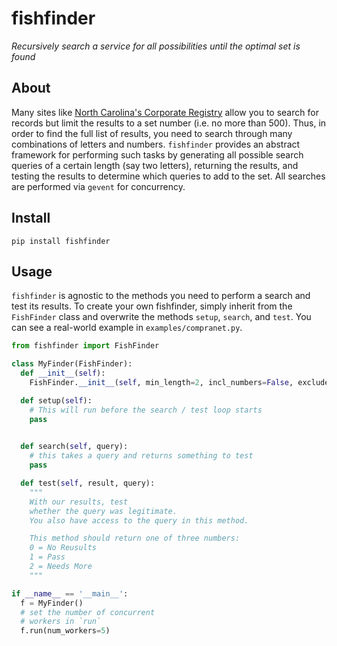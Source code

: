 fishfinder
======
_Recursively search a service for all possibilities until the optimal set is found_

## About

Many sites like [North Carolina's Corporate Registry](https://www.secretary.state.nc.us/corporations/CSearch.aspx) allow you to search for records but limit the results to a set number (i.e. no more than 500).  Thus, in order to find the full list of results, you need to search through many combinations of letters and numbers. `fishfinder` provides an abstract framework for performing such tasks by generating all possible search queries of a certain length (say two letters), returning the results, and testing the results to determine which queries to add to the set. All searches are performed via `gevent` for concurrency. 

## Install
```
pip install fishfinder
```

## Usage 

`fishfinder` is agnostic to the methods you need to perform a search and test its results. To create your own fishfinder, simply inherit from the `FishFinder` class and overwrite the methods `setup`, `search`, and `test`. You can see a real-world example in `examples/compranet.py`.

```python
from fishfinder import FishFinder 

class MyFinder(FishFinder):
  def __init__(self):
    FishFinder.__init__(self, min_length=2, incl_numbers=False, exclude=['a'])

  def setup(self):
    # This will run before the search / test loop starts 
    pass

  
  def search(self, query):
    # this takes a query and returns something to test
    pass

  def test(self, result, query):
    """
    With our results, test 
    whether the query was legitimate.
    You also have access to the query in this method.

    This method should return one of three numbers:
    0 = No Reusults
    1 = Pass 
    2 = Needs More 
    """

if __name__ == '__main__':
  f = MyFinder()
  # set the number of concurrent 
  # workers in `run`
  f.run(num_workers=5)
